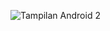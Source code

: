 ![Tampilan Android 2](https://user-images.githubusercontent.com/71649229/177389067-1b215cb4-bdec-4e1f-84a7-ef5bf7a06338.jpg)
